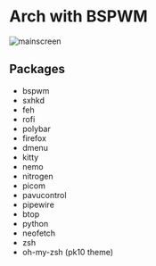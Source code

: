 # Arch with BSPWM

![mainscreen](https://user-images.githubusercontent.com/77945215/215525399-822d2aff-0364-42ce-877e-99a572e5e14a.png)

## Packages
- bspwm
- sxhkd
- feh
- rofi
- polybar
- firefox
- dmenu
- kitty
- nemo
- nitrogen
- picom
- pavucontrol
- pipewire
- btop
- python
- neofetch
- zsh
- oh-my-zsh (pk10 theme)
